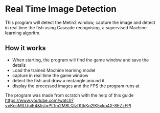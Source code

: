 # Real Time Image Detection

This program will detect the Metin2 window, capture the image and detect in real time the fish using Cascade recognising, a  supervised Machine learning algoritm.

## How it works

- When starting, the program will find the game window and save the details
- Load the trained Machine learning model
- capture in real time the game window
- detect the fish and draw a rectangle around it
- display the processed images and the FPS the program runs at

The program was made from scratch with the help of this guide https://www.youtube.com/watch?v=KecMlLUuiE4&list=PL1m2M8LQlzfKtkKq2lK5xko4X-8EZzFPI
